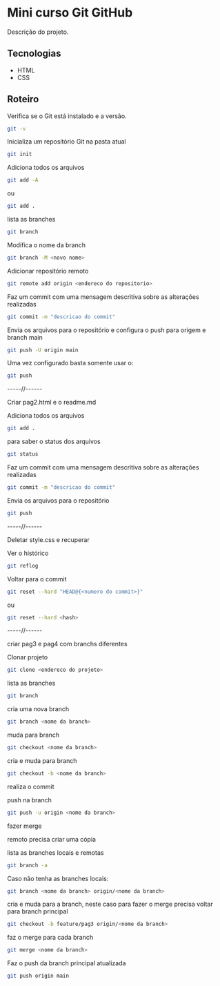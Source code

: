 # Mini curso Git GitHub

Descrição  do projeto.

## Tecnologias

- HTML
- CSS

## Roteiro

Verifica se o Git está instalado e a versão.
```bash
git -v
```
Inicializa um repositório Git na pasta atual
```bash
git init
```
Adiciona todos os arquivos
```bash
git add -A
```
ou
```bash
git add .
```
lista as branches
```bash
git branch
```

Modifica o nome da branch
```bash
git branch -M <novo nome>
```
Adicionar repositório remoto
```bash
git remote add origin <endereco do repositorio>
```

Faz um commit com uma mensagem descritiva sobre as alterações realizadas
```bash
git commit -m "descricao do commit"
```

Envia os arquivos para o repositório e configura o push para origem e branch main
```bash
git push -U origin main
```

Uma vez configurado basta somente usar o:
```bash
git push
```
-----//------

Criar pag2.html e o readme.md

Adiciona todos os arquivos
```bash
git add .
```
para saber o status dos arquivos
```bash
git status
```

Faz um commit com uma mensagem descritiva sobre as alterações realizadas
```bash
git commit -m "descricao do commit"
```
Envia os arquivos para o repositório
```bash
git push
```

-----//------

Deletar style.css e recuperar

Ver o histórico
```bash
git reflog
```
Voltar para o commit
```bash
git reset --hard "HEAD@{<numero do commit>}"
```

ou

```bash
git reset --hard <hash>
```

-----//------

criar pag3 e pag4 com branchs diferentes

Clonar projeto
```bash
git clone <endereco do projeto>
```
lista as branches
```bash
git branch
```

cria uma nova branch
```bash
git branch <nome da branch>
```
muda para branch
```bash
git checkout <nome da branch>
```
cria e muda para branch
```bash
git checkout -b <nome da branch>
```
realiza o commit

push na branch
```bash
git push -u origin <nome da branch>
```

fazer merge

remoto precisa criar uma cópia

lista as branches locais e remotas
```bash
git branch -a
```

Caso não tenha as branches locais:
```bash
git branch <nome da branch> origin/<nome da branch>
```

cria e muda para a branch, neste caso para fazer o merge precisa voltar para branch principal
```bash
git checkout -b feature/pag3 origin/<nome da branch>
```
faz o merge para cada branch
```bash
git merge <nome da branch>
```

Faz o push da branch principal atualizada
```bash
git push origin main
```